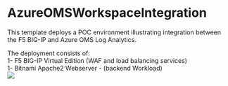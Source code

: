 # AzureOMSWorkspaceIntegration

<p>This template deploys a POC environment illustrating integration between the F5 BIG-IP and Azure OMS Log Analytics.</P>
<P>The deployment consists of: <br> 1- F5 BIG-IP Virtual Edition (WAF and load balancing services) <br> 1- Bitnami Apache2 Webserver - (backend Workload)
<br><a href="https://portal.azure.com/#create/Microsoft.Template/uri/https%3A%2F%2Fraw.githubusercontent.com%2Fgregcoward%2FAzureOMSWorkspaceIntegration%2Fmaster%2Fazuredeploy.json"><img src="http://azuredeploy.net/deploybutton.png"></a>
